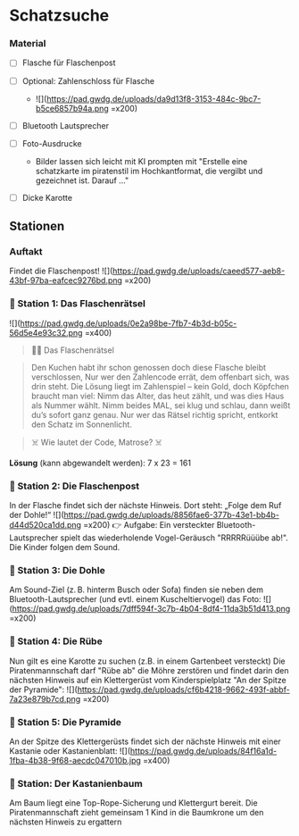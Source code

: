 # Schatzsuche

### Material
- [ ] Flasche für Flaschenpost
- [ ] Optional: Zahlenschloss für Flasche
    - ![](https://pad.gwdg.de/uploads/da9d13f8-3153-484c-9bc7-b5ce6857b94a.png =x200)
- [ ] Bluetooth Lautsprecher
- [ ] Foto-Ausdrucke
    - Bilder lassen sich leicht mit KI prompten mit "Erstelle eine schatzkarte im piratenstil im Hochkantformat, die vergilbt und gezeichnet ist. Darauf ..."
- [ ] Dicke Karotte


## Stationen

### Auftakt
Findet die Flaschenpost!
![](https://pad.gwdg.de/uploads/caeed577-aeb8-43bf-97ba-eafcec9276bd.png =x200)

### 📍 Station 1: Das Flaschenrätsel
![](https://pad.gwdg.de/uploads/0e2a98be-7fb7-4b3d-b05c-56d5e4e93c32.png =x400)



> 🎂⚓ Das Flaschenrätsel 

> Den Kuchen habt ihr schon genossen
> doch diese Flasche bleibt verschlossen,
> Nur wer den Zahlencode errät,
> dem offenbart sich, was drin steht.
> Die Lösung liegt im Zahlenspiel –
> kein Gold, doch Köpfchen braucht man viel:
> Nimm das Alter, das heut zählt,
> und was dies Haus als Nummer wählt.
> Nimm beides MAL, sei klug und schlau,
> dann weißt du’s sofort ganz genau.
> Nur wer das Rätsel richtig spricht,
> entkorkt den Schatz im Sonnenlicht.

>  ☠️ Wie lautet der Code, Matrose? ☠️

**Lösung** (kann abgewandelt werden): 7 x 23 = 161




### 📍 Station 2: Die Flaschenpost
In der Flasche findet sich der nächste Hinweis. 
Dort steht:
„Folge dem Ruf der Dohle!“
![](https://pad.gwdg.de/uploads/8856fae6-377b-43e1-bb4b-d44d520ca1dd.png =x200)
👉 Aufgabe: Ein versteckter Bluetooth-Lautsprecher spielt das wiederholende Vogel-Geräusch "RRRRRüüübe ab!". 
Die Kinder folgen dem Sound.



### 📍 Station 3: Die Dohle 
Am Sound-Ziel (z. B. hinterm Busch oder Sofa) finden sie neben dem Bluetooth-Lautsprecher (und evtl. einem Kuscheltiervogel) das Foto:
![](https://pad.gwdg.de/uploads/7dff594f-3c7b-4b04-8df4-11da3b51d413.png =x200)


### 📍 Station 4: Die Rübe
Nun gilt es eine Karotte zu suchen (z.B. in einem Gartenbeet versteckt)
Die Piratenmannschaft darf "Rübe ab" die Möhre zerstören und findet darin den nächsten Hinweis auf ein Klettergerüst vom Kinderspielplatz "An der Spitze der Pyramide":
![](https://pad.gwdg.de/uploads/cf6b4218-9662-493f-abbf-7a23e879b7cd.png =x200)

### 📍 Station 5: Die Pyramide
An der Spitze des Klettergerüsts findet sich der nächste Hinweis mit einer Kastanie oder Kastanienblatt:
![](https://pad.gwdg.de/uploads/84f16a1d-1fba-4b38-9f68-aecdc047010b.jpg =x400)


### 📍 Station: Der Kastanienbaum
Am Baum liegt eine Top-Rope-Sicherung und Klettergurt bereit. Die Piratenmannschaft zieht gemeinsam 1 Kind in die Baumkrone um den nächsten Hinweis zu ergattern


